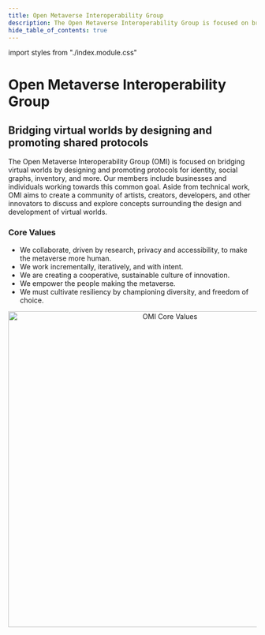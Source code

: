 ```yaml
---
title: Open Metaverse Interoperability Group
description: The Open Metaverse Interoperability Group is focused on bridging virtual worlds by designing and promoting protocols for identity, social graphs, inventory, and more.
hide_table_of_contents: true
---
```

import styles from "./index.module.css"

<h1>
  Open Metaverse Interoperability Group
  <h2>Bridging virtual worlds by designing and promoting shared protocols</h2>
</h1>

The Open Metaverse Interoperability Group (OMI) is focused on bridging virtual worlds by designing and promoting protocols for identity, social graphs, inventory, and more. Our members include businesses and individuals working towards this common goal. Aside from technical work, OMI aims to create a community of artists, creators, developers, and other innovators to discuss and explore concepts surrounding the design and development of virtual worlds.

### Core Values

- We collaborate, driven by research, privacy and accessibility, to make the metaverse more human.
- We work incrementally, iteratively, and with intent. 
- We are creating a cooperative, sustainable culture of innovation. 
- We empower the people making the metaverse.
- We must cultivate resiliency by championing diversity, and freedom of choice.



<center><img src="/img/CoreValues-Viz.svg" alt="OMI Core Values" width="640" /></center>

